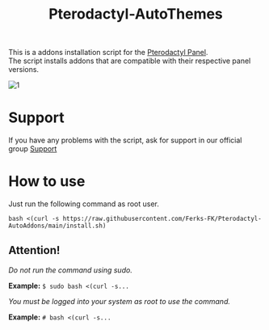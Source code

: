 <h1 align="center"> 
    Pterodactyl-AutoThemes
</h1>
</br>

This is a addons installation script for the [Pterodactyl Panel](https://github.com/pterodactyl/panel).<br>
The script installs addons that are compatible with their respective panel versions.

![1](https://user-images.githubusercontent.com/69549678/135567472-4be8d459-1ce1-4eb8-92ab-758eba37a563.PNG)





# Support

If you have any problems with the script, ask for support in our official group [Support](https://discord.gg/buDBbSGJmQ)

# How to use
Just run the following command as root user.

```
bash <(curl -s https://raw.githubusercontent.com/Ferks-FK/Pterodactyl-AutoAddons/main/install.sh)
```
## Attention!
*Do not run the command using sudo.*

**Example:** ```$ sudo bash <(curl -s...```

*You must be logged into your system as root to use the command.*

**Example:** ```# bash <(curl -s...```
